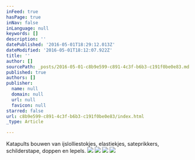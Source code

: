 ```yaml
---
inFeed: true
hasPage: true
inNav: false
inLanguage: null
keywords: []
description: ''
datePublished: '2016-05-01T18:29:12.013Z'
dateModified: '2016-05-01T18:12:07.922Z'
title: ''
author: []
sourcePath: _posts/2016-05-01-c8b9e599-c891-4c3f-b6b3-c191f0be0e83.md
published: true
authors: []
publisher:
  name: null
  domain: null
  url: null
  favicon: null
starred: false
url: c8b9e599-c891-4c3f-b6b3-c191f0be0e83/index.html
_type: Article

---
```

Katapults bouwen van ijslolliestokjes, elastiekjes, sateprikkers, schilderstape, doppen en lepels.
![](https://the-grid-user-content.s3-us-west-2.amazonaws.com/e0db8004-fb1b-4e49-8610-54a8e1f655dd.jpg)
![](https://the-grid-user-content.s3-us-west-2.amazonaws.com/2c199e11-f744-4b42-bc68-4e8099dee0e9.jpg)
![](https://the-grid-user-content.s3-us-west-2.amazonaws.com/8821124f-1ed2-4c0d-a682-df067b525e9b.jpg)
![](https://the-grid-user-content.s3-us-west-2.amazonaws.com/56f60af5-5792-4cd5-ad55-15acd2d26a8b.jpg)